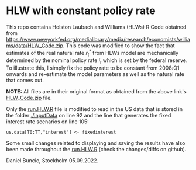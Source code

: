 # HLW with constant policy rate

This repo contains Holston Laubach and Williams (HLWs) R Code obtained from https://www.newyorkfed.org/medialibrary/media/research/economists/williams/data/HLW_Code.zip. 
This code was modified to show the fact that estimates of the real natural rate $r^{\ast}_t$ from HLWs model are mechanically determined by the nominal policy rate $i_t$ which is set by the federal reserve. To illustrate this, I simply fix the policy rate to be constant from 2008:Q1 onwards and re-estimate the model parameters as well as the natural rate that comes out.

**NOTE:** All files are in their original format as obtained from the above link's 
[HLW_Code.zip](https://www.newyorkfed.org/medialibrary/media/research/economists/williams/data/HLW_Code.zip) file.

Only the [run.HLW.R](run.HLW.R) file is modified to read in the US data that is stored in the folder [./inputData](inputData) on line 92 and the line that generates the fixed interest rate scenarios on line 105:
```{r}
us.data[T0:TT,"interest"] <- fixedinterest
```
Some small changes related to displaying and saving the results have also been made throughout the [run.HLW.R](run.HLW.R) (check the changes/diffs on github).

Daniel Buncic, Stockholm 05.09.2022.